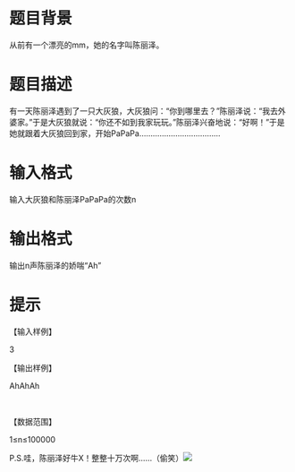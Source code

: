 # 

 
 # 题目背景 
<p>从前有一个漂亮的mm，她的名字叫陈丽泽。</p> 

 
 # 题目描述 
<p>有一天陈丽泽遇到了一只大灰狼，大灰狼问：&ldquo;你到哪里去？&rdquo;陈丽泽说：&ldquo;我去外婆家。&rdquo;于是大灰狼就说：&ldquo;你还不如到我家玩玩。&rdquo;陈丽泽兴奋地说：&ldquo;好啊！&rdquo;于是她就跟着大灰狼回到家，开始PaPaPa&hellip;&hellip;&hellip;&hellip;&hellip;&hellip;&hellip;&hellip;&hellip;&hellip;&hellip;&hellip;</p> 

 
 # 输入格式 
<p>输入大灰狼和陈丽泽PaPaPa的次数n</p> 

 
 # 输出格式 
<p>输出n声陈丽泽的娇喘&ldquo;Ah&rdquo;</p> 

 
 # 提示 
<p>【输入样例】</p>

<p>3</p>

<p>【输出样例】</p>

<p>AhAhAh</p>

<p>&nbsp;</p>

<p>【数据范围】</p>

<p>1&le;n&le;100000</p>

<p>P.S.哇，陈丽泽好牛X！整整十万次啊&hellip;&hellip;（偷笑）<img src="/source/joyoi/tyvj-4919/img/aHR0cDovL3d3dy5qb3lvaS5jbi9wcm9ibGVtL3R5dmotNDkxOS9maWxlOi8vL0M6XERvY3VtZW50cyBhbmQgU2V0dGluZ3NcQWRtaW5pc3RyYXRvclxBcHBsaWNhdGlvbiBEYXRhXFRlbmNlbnRcUVFQaW55aW5cRmFjZVxJbWFnZUNhY2hlXDIxLmdpZg==.gif" /></p> 
